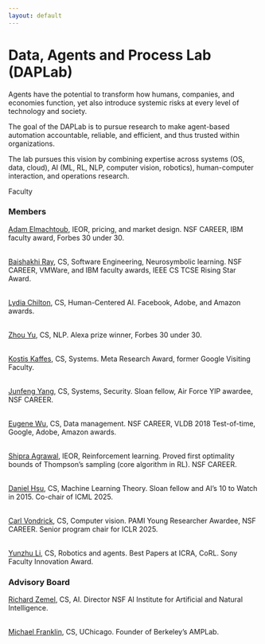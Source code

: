 ```yaml
---
layout: default
---
```


<h1>Data, Agents and Process Lab (DAPLab)</h1>

Agents have the potential to transform how humans, companies, and economies function, yet also introduce systemic risks at every level of technology and society.

The goal of the DAPLab is to pursue research to make agent-based automation accountable, reliable, and efficient, and thus trusted within organizations.

The lab pursues this vision by combining expertise across systems (OS, data, cloud), AI (ML, RL, NLP, computer vision, robotics), human-computer interaction, and operations research.

Faculty

<H3>Members</H3>

<a href="https://www.columbia.edu/~ae2516/" target="_blank" rel="noopener noreferrer">Adam Elmachtoub</a>, IEOR, pricing, and market design. NSF CAREER, IBM faculty award, Forbes 30 under 30.<br><br>

<a href="http://rayb.info" target="_blank" rel="noopener noreferrer">Baishakhi Ray</a>, CS, Software Engineering, Neurosymbolic learning. NSF CAREER, VMWare, and IBM faculty awards, IEEE CS TCSE Rising Star Award.<br><br>

<a href="https://www.cs.columbia.edu/~chilton/chilton.html" target="_blank" rel="noopener noreferrer">Lydia Chilton</a>, CS, Human-Centered AI. Facebook, Adobe, and Amazon awards.<br><br>

<a href="https://www.cs.columbia.edu/~zhouyu/" target="_blank" rel="noopener noreferrer">Zhou Yu</a>, CS, NLP. Alexa prize winner, Forbes 30 under 30.<br><br>

<a href="https://www.cs.columbia.edu/~kkaffes/index.html" target="_blank" rel="noopener noreferrer">Kostis Kaffes</a>, CS, Systems. Meta Research Award, former Google Visiting Faculty.<br><br>

<a href="https://www.cs.columbia.edu/~junfeng/" target="_blank" rel="noopener noreferrer">Junfeng Yang</a>, CS, Systems, Security. Sloan fellow, Air Force YIP awardee, NSF CAREER.<br><br>

<a href="https://eugenewu.net" target="_blank" rel="noopener noreferrer">Eugene Wu</a>, CS, Data management. NSF CAREER, VLDB 2018 Test-of-time, Google, Adobe, Amazon awards.<br><br>

<a href="http://columbia.edu/~sa3305" target="_blank" rel="noopener noreferrer">Shipra Agrawal</a>, IEOR, Reinforcement learning. Proved first optimality bounds of Thompson’s sampling (core algorithm in RL). NSF CAREER.<br><br>

<a href="https://www.cs.columbia.edu/~djhsu/" target="_blank" rel="noopener noreferrer">Daniel Hsu</a>, CS, Machine Learning Theory. Sloan fellow and AI’s 10 to Watch in 2015. Co-chair of ICML 2025.<br><br>

<a href="https://example.com" target="_blank" rel="noopener noreferrer">Carl Vondrick</a>, CS, Computer vision. PAMI Young Researcher Awardee, NSF CAREER. Senior program chair for ICLR 2025.<br><br>

<a href="https://www.cs.columbia.edu/~vondrick/" target="_blank" rel="noopener noreferrer">Yunzhu Li</a>, CS, Robotics and agents. Best Papers at ICRA, CoRL. Sony Faculty Innovation Award.<br><be>






<H3>Advisory Board</H3>

<a href="https://www.cs.columbia.edu/~zemel/" target="_blank" rel="noopener noreferrer">Richard Zemel</a>, CS, AI. Director NSF AI Institute for Artificial and Natural Intelligence.<br><br>

<a href="https://cs.uchicago.edu/people/michael-franklin/" target="_blank" rel="noopener noreferrer">Michael Franklin</a>, CS, UChicago. Founder of Berkeley’s AMPLab.<br><br>

